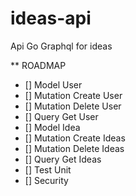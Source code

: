 # ideas-api
Api Go Graphql for ideas

** ROADMAP

- [] Model    User
- [] Mutation Create User
- [] Mutation Delete User
- [] Query    Get    User
- [] Model    Idea
- [] Mutation Create Ideas
- [] Mutation Delete Ideas
- [] Query    Get    Ideas
- [] Test Unit
- [] Security 
